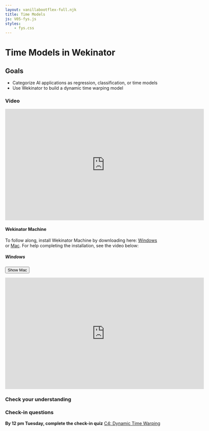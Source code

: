 ```yaml
---
layout: vanillabootflex-full.njk
title: Time Models
js: V05-fys.js
styles:
	- fys.css
---
```


# Time Models in Wekinator

## Goals

- Categorize AI applications as regression, classification, or time models
- Use Wekinator to build a dynamic time warping model

### Video

<iframe width="640" height="360" src="https://www.youtube.com/embed/1oqZCsOKzsM" frameborder="0" allow="accelerometer; autoplay; encrypted-media; gyroscope; picture-in-picture" allowfullscreen></iframe>

<h4>Wekinator Machine</h4>

To follow along, install Wekinator Machine by downloading here: [Windows](https://github.com/ryanpdwyer/wekinator-machine/releases/download/v1.2.6/WekinatorMachine-1.2.6.Setup.exe) or [Mac](https://github.com/ryanpdwyer/wekinator-machine/releases/download/v1.2.6/WekinatorMachine-darwin-x64-1.2.6.zip). For help completing the installation, see the video below:

<h5 id="video-heading">Windows</h5>

<button id="button" onclick="toggleWindowsMac();">Show Mac</button>


<iframe id="windows-install" width="640" height="360" src="https://www.youtube.com/embed/zE_7wf6Z-F8" frameborder="0" allow="accelerometer; autoplay; encrypted-media; gyroscope; picture-in-picture" allowfullscreen></iframe>


<iframe  id="mac-install"  hidden width="640" height="360" src="https://www.youtube.com/embed/xbYMMi0bSZY" frameborder="0" allow="accelerometer; autoplay; encrypted-media; gyroscope; picture-in-picture" allowfullscreen></iframe>


### Check your understanding

<div id="question-node"></div>

### Check-in questions

**By 12 pm Tuesday, complete the check-in quiz** [C4: Dynamic Time Warping](https://d2l.mountunion.edu/d2l/lms/quizzing/user/quiz_summary.d2l?qi=20020&ou=35016)